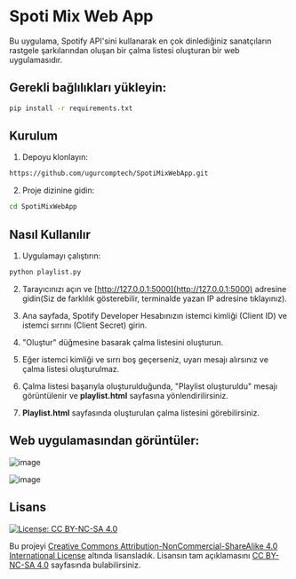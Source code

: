# Spoti Mix Web App

Bu uygulama, Spotify API'sini kullanarak en çok dinlediğiniz sanatçıların rastgele şarkılarından oluşan bir çalma listesi oluşturan bir web uygulamasıdır.


## Gerekli bağlılıkları yükleyin:

```bash
pip install -r requirements.txt
```

## Kurulum

1. Depoyu klonlayın:

```bash
https://github.com/ugurcomptech/SpotiMixWebApp.git
```
2. Proje dizinine gidin:
   
```bash
cd SpotiMixWebApp
```

## Nasıl Kullanılır

1. Uygulamayı çalıştırın:

```bash
python playlist.py
```

2. Tarayıcınızı açın ve [http://127.0.0.1:5000](http://127.0.0.1:5000) adresine gidin(Siz de farklılık gösterebilir, terminalde yazan IP adresine tıklayınız).

3. Ana sayfada, Spotify Developer Hesabınızın istemci kimliği (Client ID) ve istemci sırrını (Client Secret) girin.

4. "Oluştur" düğmesine basarak çalma listesini oluşturun.

5. Eğer istemci kimliği ve sırrı boş geçerseniz, uyarı mesajı alırsınız ve çalma listesi oluşturulmaz.

6. Çalma listesi başarıyla oluşturulduğunda, "Playlist oluşturuldu" mesajı görüntülenir ve **playlist.html** sayfasına yönlendirilirsiniz.

7. **Playlist.html** sayfasında oluşturulan çalma listesini görebilirsiniz.

## Web uygulamasından görüntüler:

![image](https://github.com/ugurcomptech/SpotiMixWebApp/assets/133202238/e04dc868-fcb6-41e7-af6e-ef39fdc06b8d)

![image](https://github.com/ugurcomptech/SpotiMixWebApp/assets/133202238/ca858541-9964-41a6-b591-ab07069e1f98)


## Lisans

[![License: CC BY-NC-SA 4.0](https://licensebuttons.net/l/by-nc-sa/4.0/88x31.png)](https://creativecommons.org/licenses/by-nc-sa/4.0/legalcode)

Bu projeyi [Creative Commons Attribution-NonCommercial-ShareAlike 4.0 International License](https://creativecommons.org/licenses/by-nc-sa/4.0/legalcode) altında lisansladık. Lisansın tam açıklamasını [CC BY-NC-SA 4.0](https://creativecommons.org/licenses/by-nc-sa/4.0/legalcode) sayfasında bulabilirsiniz.




